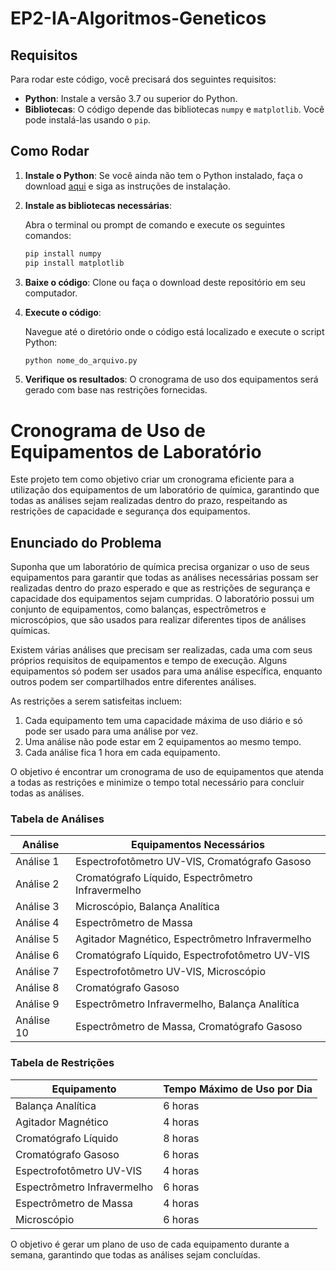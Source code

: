 # EP2-IA-Algoritmos-Geneticos

## Requisitos

Para rodar este código, você precisará dos seguintes requisitos:

- **Python**: Instale a versão 3.7 ou superior do Python.
- **Bibliotecas**: O código depende das bibliotecas `numpy` e `matplotlib`. Você pode instalá-las usando o `pip`.

## Como Rodar

1. **Instale o Python**: Se você ainda não tem o Python instalado, faça o download [aqui](https://www.python.org/downloads/) e siga as instruções de instalação.

2. **Instale as bibliotecas necessárias**:

    Abra o terminal ou prompt de comando e execute os seguintes comandos:

    ```bash
    pip install numpy
    pip install matplotlib
    ```

3. **Baixe o código**: Clone ou faça o download deste repositório em seu computador.

4. **Execute o código**:

    Navegue até o diretório onde o código está localizado e execute o script Python:

    ```bash
    python nome_do_arquivo.py
    ```

5. **Verifique os resultados**: O cronograma de uso dos equipamentos será gerado com base nas restrições fornecidas.

# Cronograma de Uso de Equipamentos de Laboratório

Este projeto tem como objetivo criar um cronograma eficiente para a utilização dos equipamentos de um laboratório de química, garantindo que todas as análises sejam realizadas dentro do prazo, respeitando as restrições de capacidade e segurança dos equipamentos.

## Enunciado do Problema

Suponha que um laboratório de química precisa organizar o uso de seus equipamentos para garantir que todas as análises necessárias possam ser realizadas dentro do prazo esperado e que as restrições de segurança e capacidade dos equipamentos sejam cumpridas. O laboratório possui um conjunto de equipamentos, como balanças, espectrômetros e microscópios, que são usados para realizar diferentes tipos de análises químicas.

Existem várias análises que precisam ser realizadas, cada uma com seus próprios requisitos de equipamentos e tempo de execução. Alguns equipamentos só podem ser usados para uma análise específica, enquanto outros podem ser compartilhados entre diferentes análises.

As restrições a serem satisfeitas incluem:

1. Cada equipamento tem uma capacidade máxima de uso diário e só pode ser usado para uma análise por vez.
2. Uma análise não pode estar em 2 equipamentos ao mesmo tempo.
3. Cada análise fica 1 hora em cada equipamento.

O objetivo é encontrar um cronograma de uso de equipamentos que atenda a todas as restrições e minimize o tempo total necessário para concluir todas as análises.

### Tabela de Análises

| **Análise** | **Equipamentos Necessários** |
| --- | --- |
| Análise 1 | Espectrofotômetro UV-VIS, Cromatógrafo Gasoso |
| Análise 2 | Cromatógrafo Líquido, Espectrômetro Infravermelho |
| Análise 3 | Microscópio, Balança Analítica |
| Análise 4 | Espectrômetro de Massa |
| Análise 5 | Agitador Magnético, Espectrômetro Infravermelho |
| Análise 6 | Cromatógrafo Líquido, Espectrofotômetro UV-VIS |
| Análise 7 | Espectrofotômetro UV-VIS, Microscópio |
| Análise 8 | Cromatógrafo Gasoso |
| Análise 9 | Espectrômetro Infravermelho, Balança Analítica |
| Análise 10 | Espectrômetro de Massa, Cromatógrafo Gasoso |

### Tabela de Restrições

| **Equipamento** | **Tempo Máximo de Uso por Dia** |
| --- | --- |
| Balança Analítica | 6 horas |
| Agitador Magnético | 4 horas |
| Cromatógrafo Líquido | 8 horas |
| Cromatógrafo Gasoso | 6 horas |
| Espectrofotômetro UV-VIS | 4 horas |
| Espectrômetro Infravermelho | 6 horas |
| Espectrômetro de Massa | 4 horas |
| Microscópio | 6 horas |

O objetivo é gerar um plano de uso de cada equipamento durante a semana, garantindo que todas as análises sejam concluídas.
